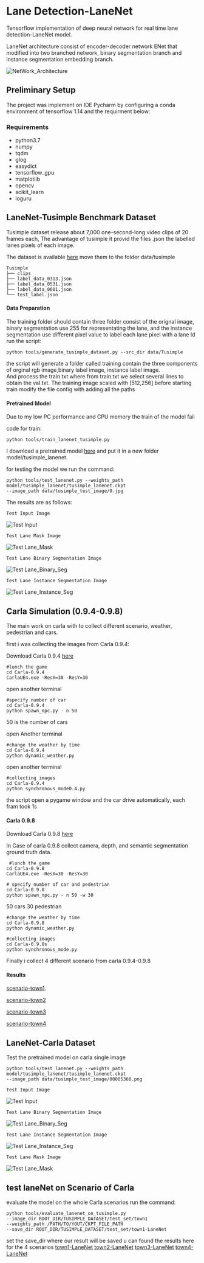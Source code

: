 # Lane Detection-LaneNet
Tensorflow implementation of deep neural network for real time lane detection-LaneNet model.


LaneNet architecture consist of encoder-decoder network ENet that modified into two branched network, binary segmentation branch and instance segmentation embedding branch.

![NetWork_Architecture](./data/source_image/network_architecture.png)


## Preliminary Setup
The project was implement on IDE Pycharm by configuring a conda environment of tensorflow 1.14 and the requirment below:
### Requirements 
- python3.7
- numpy
- tqdm
- glog
- easydict
- tensorflow_gpu
- matplotlib
- opencv
- scikit_learn
- loguru

## LaneNet-Tusimple Benchmark Dataset
Tusimple dataset release about 7,000 one-second-long video clips of 20 frames each, The advantage of tusimple it provid the files .json the labelled lanes pixels of each image.

The dataset is available [here](https://github.com/TuSimple/tusimple-benchmark/issues/3) move them to the folder data/tusimple
```
Tusimple
├── clips
├── label_data_0313.json
├── label_data_0531.json
├── label_data_0601.json
└── test_label.json
```

#### Data Preparation
The training folder should contain three folder consist of the orignal image, binary segmentation use 255 for representating the lane, and the instance segmentation use different pixel value to label each lane pixel with a lane Id
run the script:

```
python tools/generate_tusimple_dataset.py --src_dir data/Tusimple
```
the script will generate a folder called training contain the three components of orginal rgb image,binary label image, instance label image.  
And process the train.txt where from train.txt we select several lines to obtain the val.txt.
The training image scaled with [512,256] before starting train modify the file config with adding all the paths 

#### Pretrained Model 
Due to my low PC performance and CPU memory the train of the model fail 

code for train:
```
python tools/train_lanenet_tusimple.py 
```  

I download a pretrained model [here](https://www.dropbox.com/sh/0b6r0ljqi76kyg9/AADedYWO3bnx4PhK1BmbJkJKa?dl=0)
and put it in a new folder model/tusimple_lanenet.

for testing the model we run the command:
```
python tools/test_lanenet.py --weights_path model/tusimple_lanenet/tusimple_lanenet.ckpt
--image_path data/tusimple_test_image/0.jpg
```
The results are as follows:

`Test Input Image`

![Test Input](./data/tusimple_test_image/0.jpg)

`Test Lane Mask Image`

![Test Lane_Mask](./data/source_image/lanenet_mask_result.png)

`Test Lane Binary Segmentation Image`

![Test Lane_Binary_Seg](./data/source_image/lanenet_binary_seg.png)

`Test Lane Instance Segmentation Image`

![Test Lane_Instance_Seg](./data/source_image/lanenet_instance_seg.png)


## Carla Simulation (0.9.4-0.9.8)
The main work on carla with to collect different scenario, weather, pedestrian and cars.

first i was collecting the images from Carla 0.9.4:


Download Carla 0.9.4 [here](https://github.com/carla-simulator/carla/releases)

```
#lunch the game
cd Carla-0.9.4
CarlaUE4.exe -ResX=30 -ResY=30
```
open another terminal
```
#specify number of car
cd Carla-0.9.4
python spawn_npc.py - n 50
```
50 is the number of cars

 open Another terminal
```
#change the weather by time 
cd Carla-0.9.4
python dynamic_weather.py 
```
open another terminal

```
#collecting images 
cd Carla-0.9.4
python synchronous_mode0.4.py
```
the script open a pygame window and the car drive automatically, each fram took 1s

#### Carla 0.9.8

Download Carla 0.9.8 [here](https://github.com/carla-simulator/carla/releases)

In Case of carla 0.9.8 collect camera, depth, and semantic segmentation ground truth data.

```
 #lunch the game
cd Carla-0.9.8
CarlaUE4.exe -ResX=30 -ResY=30
```
```
# specify number of car and pedestrian
cd Carla-0.9.8
python spawn_npc.py - n 50 -w 30
```
50 cars 30 pedestrian

```
#change the weather by time 
cd Carla-0.9.8
python dynamic_weather.py 
```
```
#collecting images 
cd Carla-0.9.8s
python synchronous_mode.py
```
Finally i collect 4 different scenario from carla 0.9.4-0.9.8 

#### Results 
[scenario-town1](https://drive.google.com/drive/folders/128tcsFxrl0szV38DdWNvUzj2Osvp_odc).


[scenario-town2](https://drive.google.com/drive/folders/1qiBYl0wkQvdrqPscdtc-E2ljaTDw2Kok)


[scenario-town3](https://drive.google.com/drive/folders/1NhIBWroFArrGjdPYMNMFMk9Pci-6EIGz)


[scenario-town4](https://drive.google.com/drive/folders/1NhIBWroFArrGjdPYMNMFMk9Pci-6EIGz)

## LaneNet-Carla Dataset
Test the pretrained model on carla single image
```
python tools/test_lanenet.py --weights_path model/tusimple_lanenet/tusimple_lanenet.ckpt
--image_path data/tusimple_test_image/00005360.png
```
 
`Test Input Image`

![Test Input](./data/source_image/00005360.png)

`Test Lane Binary Segmentation Image`

![Test Lane_Binary_Seg](./data/source_image/binary_image.png)

`Test Lane Instance Segmentation Image`

![Test Lane_Instance_Seg](./data/source_image/instance_image.png)

`Test Lane Mask Image`

![Test Lane_Mask](./data/source_image/src_image.png)

## test laneNet on Scenario of Carla
evaluate the model on the whole Carla scenarios run the command:
```
python tools/evaluate_lanenet_on_tusimple.py 
--image_dir ROOT_DIR/TUSIMPLE_DATASET/test_set/town1 
--weights_path /PATH/TO/YOUT/CKPT_FILE_PATH 
--save_dir ROOT_DIR/TUSIMPLE_DATASET/test_set/town1-LaneNet
```
set the save_dir where our result will be saved u can found the results here for the 4 scenarios
[town1-LaneNet](https://drive.google.com/drive/folders/128tcsFxrl0szV38DdWNvUzj2Osvp_odc)
[town2-LaneNet](https://drive.google.com/drive/folders/1qiBYl0wkQvdrqPscdtc-E2ljaTDw2Kok)
[town3-LaneNet](https://drive.google.com/drive/folders/123-qXar0hNzUshIs0jjY3GCbSipSCJHY)
[town4-LaneNet]()
